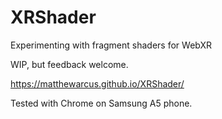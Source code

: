 # XRShader
Experimenting with fragment shaders for WebXR

WIP, but feedback welcome.

https://matthewarcus.github.io/XRShader/

Tested with Chrome on Samsung A5 phone.
